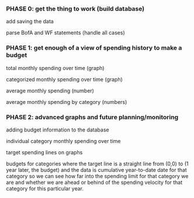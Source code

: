### PHASE 0: get the thing to work (build database)

add saving the data

parse BofA and WF statements (handle all cases)

### PHASE 1: get enough of a view of spending history to make a budget

total monthly spending over time (graph)

categorized monthly spending over time (graph)

average monthly spending (number)

average monthly spending by category (numbers)

### PHASE 2: advanced graphs and future planning/monitoring

adding budget information to the database

individual category monthly spending over time

target spending lines on graphs

budgets for categories where the target line is a straight line from (0,0) to (1 year later, the budget) and the data is cumulative year-to-date date for that category so we can see how far into the spending limit for that category we are and whether we are ahead or behind of the spending velocity for that category for this particular year.
